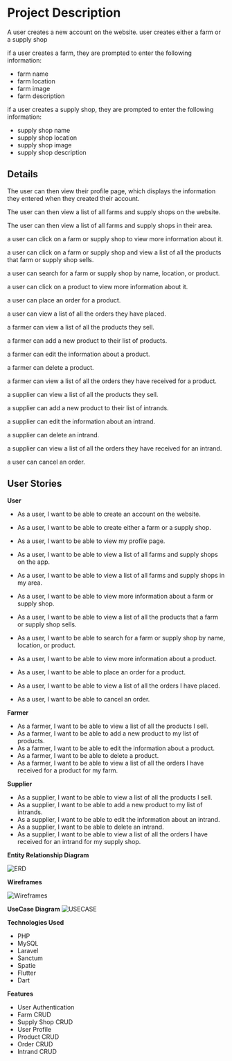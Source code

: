 # Project Description

A user creates a new account on the website.
user creates either a farm or a supply shop


if a user creates a farm, they are prompted to enter the following information:
- farm name
- farm location
- farm image
- farm description

if a user creates a supply shop, they are prompted to enter the following information:
- supply shop name
- supply shop location
- supply shop image
- supply shop description

## Details

The user can then view their profile page, which displays the information they entered when they created their account.

The user can then view a list of all farms and supply shops on the website.

The user can then view a list of all farms and supply shops in their area.

a user can click on a farm or supply shop to view more information about it.

a user can click on a farm or supply shop and view a list of all the products that farm or supply shop sells.

a user can search for a farm or supply shop by name, location, or product.

a user can click on a product to view more information about it.

a user can place an order for a product.

a user can view a list of all the orders they have placed.

a farmer can view a list of all the products they sell.

a farmer can add a new product to their list of products.

a farmer can edit the information about a product.

a farmer can delete a product.

a farmer can view a list of all the orders they have received for a product.

a supplier can view a list of all the products they sell.

a supplier can add a new product to their list of intrands.

a supplier can edit the information about an intrand.

a supplier can delete an intrand.

a supplier can view a list of all the orders they have received for an intrand.

a user can cancel an order.



## User Stories

**User**

- As a user, I want to be able to create an account on the website.

- As a user, I want to be able to create either a farm or a supply shop.

- As a user, I want to be able to view my profile page.

- As a user, I want to be able to view a list of all farms and supply shops on the app.

- As a user, I want to be able to view a list of all farms and supply shops in my area.
- As a user, I want to be able to view more information about a farm or supply shop.
- As a user, I want to be able to view a list of all the products that a farm or supply shop sells.
- As a user, I want to be able to search for a farm or supply shop by name, location, or product.
- As a user, I want to be able to view more information about a product.
- As a user, I want to be able to place an order for a product.
- As a user, I want to be able to view a list of all the orders I have placed.
- As a user, I want to be able to cancel an order.

**Farmer**
- As a farmer, I want to be able to view a list of all the products I sell.
- As a farmer, I want to be able to add a new product to my list of products.
- As a farmer, I want to be able to edit the information about a product.
- As a farmer, I want to be able to delete a product.
- As a farmer, I want to be able to view a list of all the orders I have received for a product for my farm.

**Supplier**
- As a supplier, I want to be able to view a list of all the products I sell.
- As a supplier, I want to be able to add a new product to my list of intrands.
- As a supplier, I want to be able to edit the information about an intrand.
- As a supplier, I want to be able to delete an intrand.
- As a supplier, I want to be able to view a list of all the orders I have received for an intrand for my supply shop.





<!-- convert above to markdown -->

**Entity Relationship Diagram**

![ERD](https://somwthing.com)

**Wireframes**

![Wireframes](https://somwthing.com)

**UseCase Diagram**
![USECASE](https://somwthing.com)


**Technologies Used**

- PHP
- MySQL
- Laravel
- Sanctum
- Spatie
- Flutter
- Dart

**Features**

- User Authentication
- Farm CRUD
- Supply Shop CRUD
- User Profile
- Product CRUD
- Order CRUD
- Intrand CRUD



